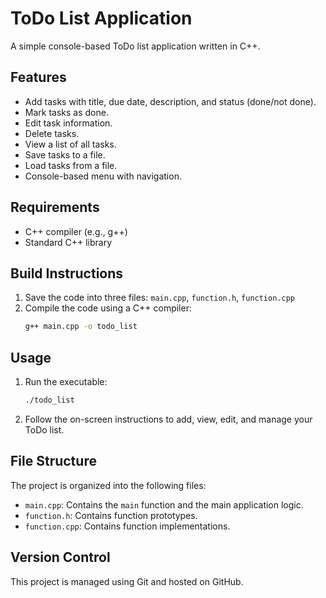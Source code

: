 # ToDo List Application

A simple console-based ToDo list application written in C++.

## Features

*   Add tasks with title, due date, description, and status (done/not done).
*   Mark tasks as done.
*   Edit task information.
*   Delete tasks.
*   View a list of all tasks.
*   Save tasks to a file.
*   Load tasks from a file.
*   Console-based menu with navigation.

## Requirements

*   C++ compiler (e.g., g++)
*   Standard C++ library

## Build Instructions

1.  Save the code into three files: `main.cpp`, `function.h`, `function.cpp`
2.  Compile the code using a C++ compiler:
    ```bash
    g++ main.cpp -o todo_list
    ```

## Usage

1.  Run the executable:
    ```bash
    ./todo_list
    ```
2.  Follow the on-screen instructions to add, view, edit, and manage your ToDo list.

## File Structure

The project is organized into the following files:

*   `main.cpp`: Contains the `main` function and the main application logic.
*   `function.h`: Contains function prototypes.
*   `function.cpp`: Contains function implementations.

## Version Control

This project is managed using Git and hosted on GitHub.